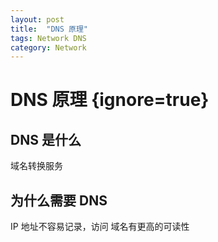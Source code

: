 ```yaml
---
layout: post
title:  "DNS 原理"
tags: Network DNS
category: Network 
---
```


# DNS 原理 {ignore=true}

## DNS 是什么
域名转换服务

## 为什么需要 DNS
IP 地址不容易记录，访问
域名有更高的可读性

